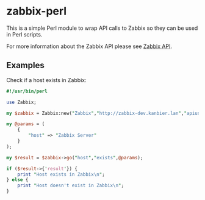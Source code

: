 zabbix-perl
===========
This is a simple Perl module to wrap API calls to Zabbix so they can be used in Perl scripts.

For more information about the Zabbix API please see [Zabbix API](https://www.zabbix.com/documentation/2.2/manual/api "Zabbix 2.2 API"). 

Examples
--------
Check if a host exists in Zabbix:

```perl
#!/usr/bin/perl

use Zabbix;

my $zabbix = Zabbix:new("Zabbix","http://zabbix-dev.kanbier.lan","apiuser","changeme");

my @params = (
	{
		"host" => "Zabbix Server"
	}
);

my $result = $zabbix->go("host","exists",@params);

if ($result->{'result'}) {
	print "Host exists in Zabbix\n";
} else {
	print "Host doesn't exist in Zabbix\n";
}
